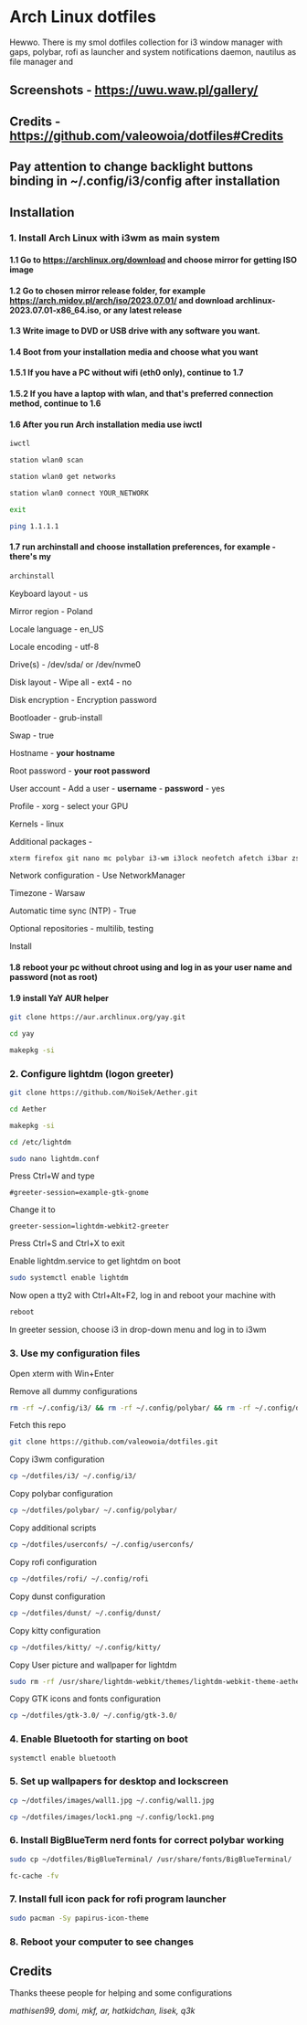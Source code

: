 
# Arch Linux dotfiles

Hewwo. There is my smol dotfiles collection for i3 window manager with gaps, polybar, rofi as launcher and system notifications daemon, nautilus as file manager and 

## Screenshots - https://uwu.waw.pl/gallery/

## Credits - https://github.com/valeowoia/dotfiles#Credits

## Pay attention to change backlight buttons binding in ~/.config/i3/config after installation


## Installation

### 1. Install Arch Linux with i3wm as main system

#### 1.1 Go to https://archlinux.org/download and choose mirror for getting ISO image
#### 1.2 Go to chosen mirror release folder, for example https://arch.midov.pl/arch/iso/2023.07.01/ and download archlinux-2023.07.01-x86_64.iso, or any latest release
#### 1.3 Write image to DVD or USB drive with any software you want.
#### 1.4 Boot from your installation media and choose what you want
#### 1.5.1 If you have a PC without wifi (eth0 only), continue to 1.7
#### 1.5.2 If you have a laptop with wlan, and that's preferred connection method, continue to 1.6
#### 1.6 After you run Arch installation media use iwctl

```bash
iwctl
```
```bash
station wlan0 scan
```
```bash
station wlan0 get networks
```
```bash
station wlan0 connect YOUR_NETWORK
```
```bash
exit
```
```bash
ping 1.1.1.1
```

#### 1.7 run archinstall and choose installation preferences, for example - there's my
```bash
archinstall
```
Keyboard layout - us

Mirror region - Poland

Locale language - en_US

Locale encoding - utf-8

Drive(s) - /dev/sda/ or /dev/nvme0

Disk layout - Wipe all - ext4 - no

Disk encryption - Encryption password

Bootloader - grub-install

Swap - true

Hostname - **your hostname**

Root password - **your root password**

User account - Add a user - **username** - **password** - yes

Profile - xorg - select your GPU

Kernels - linux

Additional packages - 
```bash
xterm firefox git nano mc polybar i3-wm i3lock neofetch afetch i3bar zsh lightdm picom dmenu feh rofi kitty xrandr arandr firefox zip unzip imagemagick calc mpd network-manager-applet xorg-xbacklight light noto-fonts-cjk noto-fonts-emoji noto-fonts nautilus lxappearence lightdm-webkit2-greeter base-devel dunst blueman light
```

Network configuration - Use NetworkManager

Timezone - Warsaw

Automatic time sync (NTP) - True

Optional repositories - multilib, testing

Install

#### 1.8 reboot your pc without chroot using and log in as your user name and password (not as root)

#### 1.9 install YaY AUR helper

```bash
git clone https://aur.archlinux.org/yay.git
```
```bash
cd yay
```
```bash
makepkg -si
```

### 2. Configure lightdm (logon greeter)

```bash 
git clone https://github.com/NoiSek/Aether.git
```

```bash
cd Aether
```

```bash
makepkg -si
```

```bash
cd /etc/lightdm
```

```bash
sudo nano lightdm.conf
```

Press Ctrl+W and type 

```
#greeter-session=example-gtk-gnome
```

Change it to

```
greeter-session=lightdm-webkit2-greeter
```

Press Ctrl+S and Ctrl+X to exit

Enable lightdm.service to get lightdm on boot

```bash
sudo systemctl enable lightdm
```

Now open a tty2 with Ctrl+Alt+F2, log in and reboot your machine with

```bash 
reboot
```

In greeter session, choose i3 in drop-down menu and log in to i3wm

### 3. Use my configuration files

Open xterm with Win+Enter

Remove all dummy configurations

```bash
rm -rf ~/.config/i3/ && rm -rf ~/.config/polybar/ && rm -rf ~/.config/dunst/ && rm -rf ~/.config/kitty/ && rm -rf ~/.config/gtk-3.0/
```

Fetch this repo

```bash
git clone https://github.com/valeowoia/dotfiles.git
```

Copy i3wm configuration

```bash
cp ~/dotfiles/i3/ ~/.config/i3/
```

Copy polybar configuration

```bash
cp ~/dotfiles/polybar/ ~/.config/polybar/
```

Copy additional scripts

```bash
cp ~/dotfiles/userconfs/ ~/.config/userconfs/
```

Copy rofi configuration

```bash
cp ~/dotfiles/rofi/ ~/.config/rofi
```

Copy dunst configuration

```bash
cp ~/dotfiles/dunst/ ~/.config/dunst/
```

Copy kitty configuration

```bash
cp ~/dotfiles/kitty/ ~/.config/kitty/
```
Copy User picture and wallpaper for lightdm

```bash
sudo rm -rf /usr/share/lightdm-webkit/themes/lightdm-webkit-theme-aether/src/img/wallpapers/ && sudo rm -rf /usr/share/lightdm-webkit/themes/lightdm-webkit-theme-aether/src/img/avatar-background.png && sudo cp ~/dotfiles/usr/share/lightdm-webkit/themes/lightdm-webkit-theme-aether/src/img/wallpapers/ /usr/share/lightdm-webkit/themes/lightdm-webkit-theme-aether/src/img/wallpapers/ && sudo cp ~/dotfiles/usr/share/lightdm-webkit/themes/lightdm-webkit-theme-aether/src/img/avatar-background.png /usr/share/lightdm-webkit/themes/lightdm-webkit-theme-aether/src/img/avatar-background.png
```

Copy GTK icons and fonts configuration

```bash
cp ~/dotfiles/gtk-3.0/ ~/.config/gtk-3.0/
```

### 4. Enable Bluetooth for starting on boot

```bash
systemctl enable bluetooth
```

### 5. Set up wallpapers for desktop and lockscreen

```bash
cp ~/dotfiles/images/wall1.jpg ~/.config/wall1.jpg
```

```bash
cp ~/dotfiles/images/lock1.png ~/.config/lock1.png
```

### 6. Install BigBlueTerm nerd fonts for correct polybar working

```bash
sudo cp ~/dotfiles/BigBlueTerminal/ /usr/share/fonts/BigBlueTerminal/
```

```bash
fc-cache -fv
```

### 7. Install full icon pack for rofi program launcher

```bash
sudo pacman -Sy papirus-icon-theme
```

### 8. Reboot your computer to see changes

## Credits

Thanks theese people for helping and some configurations

*mathisen99, domi, mkf, ar, hatkidchan, lisek, q3k*

